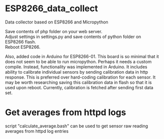 # ESP8266_data_collect
Data collector based on ESP8266 and Micropython

Save contents of php folder on your web server.<br>
Adjust settings in settings.py and save contents of python folder on ESP8266 flash.<br>
Reboot ESP8266.<br>

Also, added code in Arduino for ESP8266-01. This board is so minimal that it does not seem to be able to run micropython. Perhaps it needs a custom compile. Instead, functionality was implemented in Arduino. It includes ability to calibrate individual sensors by sending calibration data in http response. This is preferred over hard-coding calibration for each sensor.
It may be worth researching saving this calibration data in flash so that it is used upon reboot. Currently, calibration is fetched after sending first data set.

# Get averages from httpd logs

script "calculate_average.bash" can be used to get sensor raw reading averages from httpd log entries
